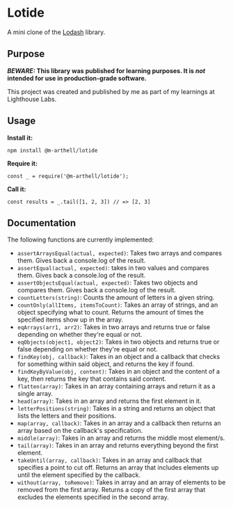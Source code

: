 # Lotide

A mini clone of the [Lodash](https://lodash.com) library.

## Purpose

**_BEWARE:_ This library was published for learning purposes. It is _not_ intended for use in production-grade software.**

This project was created and published by me as part of my learnings at Lighthouse Labs. 

## Usage

**Install it:**

`npm install @m-arthell/lotide`

**Require it:**

`const _ = require('@m-arthell/lotide');`

**Call it:**

`const results = _.tail([1, 2, 3]) // => [2, 3]`

## Documentation

The following functions are currently implemented:

* `assertArraysEqual(actual, expected)`: Takes two arrays and compares them. Gives back a console.log of the result.
* `assertEqual(actual, expected)`: takes in two values and compares them. Gives back a console.log of the result.
* `assertObjectsEqual(actual, expected)`: Takes two objects and compares them. Gives back a console.log of the result.
* `countLetters(string)`: Counts the amount of letters in a given string.
* `countOnly(allItems, itemsToCount)`: Takes an array of strings, and an object specifying what to count. Returns the amount of times the specified items show up in the array.
* `eqArrays(arr1, arr2)`: Takes in two arrays and returns true or false depending on whether they're equal or not.
* `eqObjects(object1, object2)`: Takes in two objects and returns true or false depending on whether they're equal or not.
* `findKey(obj, callback)`: Takes in an object and a callback that checks for something within said object, and returns the key if found.
* `findKeyByValue(obj, content)`: Takes in an object and the content of a key, then returns the key that contains said content.
* `flatten(array)`: Takes in an array containing arrays and return it as a single array.
* `head(array)`: Takes in an array and returns the first element in it.
* `letterPositions(string)`: Takes in a string and returns an object that lists the letters and their positions.
* `map(array, callback)`: Takes in an array and a callback then returns an array based on the callback's specification.
* `middle(array)`: Takes in an array and returns the middle most element/s.
* `tail(array)`: Takes in an array and returns everything beyond the first element.
* `takeUntil(array, callback)`: Takes in an array and callback that specifies a point to cut off. Returns an array that includes elements up until the element specified by the callback.
* `without(array, toRemove)`: Takes in array and an array of elements to be removed from the first array. Returns a copy of the first array that excludes the elements specified in the second array.